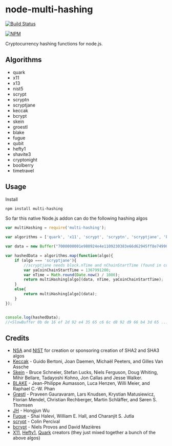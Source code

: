 node-multi-hashing
===============

[![Build Status](https://travis-ci.org/zone117x/node-multi-hashing.png?branch=master)](https://travis-ci.org/zone117x/node-multi-hashing)

[![NPM](https://nodei.co/npm/multi-hashing.png?downloads=true&stars=true)](https://nodei.co/npm/multi-hashing/)

Cryptocurrency hashing functions for node.js.


Algorithms
----------
* quark
* x11
* x13
* nist5
* scrypt
* scryptn
* scryptjane
* keccak
* bcrypt
* skein
* groestl
* blake
* fugue
* qubit
* hefty1
* shavite3
* cryptonight
* boolberry
* timetravel

Usage
-----

Install

```bash
npm install multi-hashing
```

So far this native Node.js addon can do the following hashing algos

```javascript
var multiHashing = require('multi-hashing');

var algorithms = ['quark', 'x11', 'scrypt', 'scryptn', 'scryptjane', 'keccak', 'bcrypt', 'skein', 'blake'];

var data = new Buffer("7000000001e980924e4e1109230383e66d62945ff8e749903bea4336755c00000000000051928aff1b4d72416173a8c3948159a09a73ac3bb556aa6bfbcad1a85da7f4c1d13350531e24031b939b9e2b", "hex");

var hashedData = algorithms.map(function(algo){
    if (algo === 'scryptjane'){
        //scryptjane needs block.nTime and nChainStartTime (found in coin source)
        var yaCoinChainStartTime = 1367991200;
        var nTime = Math.round(Date.now() / 1000);
        return multiHashing[algo](data, nTime, yaCoinChainStartTime);
    }
    else{
        return multiHashing[algo](data);
    }
});


console.log(hashedData);
//<SlowBuffer 0b de 16 ef 2d 92 e4 35 65 c6 6c d8 92 d9 66 b4 3d 65 ..... >


```

Credits
-------
* [NSA](http://www.nsa.gov/) and [NIST](http://www.nist.gov/) for creation or sponsoring creation of SHA2 and SHA3 algos
* [Keccak](http://en.wikipedia.org/wiki/Keccak) - Guido Bertoni, Joan Daemen, Michaël Peeters, and Gilles Van Assche
* [Skein](http://en.wikipedia.org/wiki/Skein_(hash_function)) - Bruce Schneier, Stefan Lucks, Niels Ferguson, Doug Whiting, Mihir Bellare, Tadayoshi Kohno, Jon Callas and Jesse Walker.
* [BLAKE](http://en.wikipedia.org/wiki/BLAKE_(hash_function)) - Jean-Philippe Aumasson, Luca Henzen, Willi Meier, and Raphael C.-W. Phan
* [Grøstl](http://en.wikipedia.org/wiki/Gr%C3%B8stl) - Praveen Gauravaram, Lars Knudsen, Krystian Matusiewicz, Florian Mendel, Christian Rechberger, Martin Schläffer, and Søren S. Thomsen
* [JH](http://en.wikipedia.org/wiki/JH_(hash_function)) - Hongjun Wu
* [Fugue](http://en.wikipedia.org/wiki/Fugue_(hash_function)) - Shai Halevi, William E. Hall, and Charanjit S. Jutla
* [scrypt](http://en.wikipedia.org/wiki/Scrypt) - Colin Percival
* [bcrypt](http://en.wikipedia.org/wiki/Bcrypt) - Niels Provos and David Mazières
* [X11](http://www.darkcoin.io/), [Hefty1](http://heavycoin.github.io/about.html), [Quark](http://www.qrk.cc/) creators (they just mixed together a bunch of the above algos)
